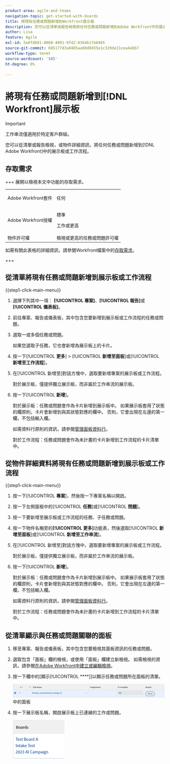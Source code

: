 ```yaml
---
product-area: agile-and-teams
navigation-topic: get-started-with-boards
title: 將現有任務或問題新增到Workfront展示板
description: 您可以從清單或報告檢視將任何任務或問題新增到Adobe Workfront中的展示板。
author: Lisa
feature: Agile
exl-id: 5e6fd681-8068-4091-9f42-0364b17e0465
source-git-commit: 685177d3a8485aa60d8455e1c329de21cea4abb7
workflow-type: tm+mt
source-wordcount: '585'
ht-degree: 0%

---
```


# 將現有任務或問題新增到[!DNL Workfront]展示板

>[!IMPORTANT]
>
>工作串流僅適用於特定客戶群組。

您可以從清單或報告檢視，或物件詳細資訊，將任何任務或問題新增到[!DNL Adobe Workfront]中的展示板或工作流程。

## 存取需求

+++ 展開以檢視本文中功能的存取需求。

<table style="table-layout:auto">
 <col>
 <col>
 <tbody>
  <tr>
   <td role="rowheader">Adobe Workfront套件</td>
   <td> <p>任何</p> </td>
  </tr>
  <tr>
   <td role="rowheader">Adobe Workfront授權</td>
   <td>
   <p>標準</p> 
   <p>工作或更高</p>
   </td>
  </tr>
  <tr>
   <td role="rowheader">物件許可權</td>
   <td>檢視或更高的任務或問題許可權 </td>
  </tr>
 </tbody>
</table>

如需有關此表格的詳細資訊，請參閱Workfront檔案中的[存取需求](/help/quicksilver/administration-and-setup/add-users/access-levels-and-object-permissions/access-level-requirements-in-documentation.md)。

+++

## 從清單將現有任務或問題新增到展示板或工作流程

{{step1-click-main-menu}}

1. 選擇下列其中一項： **[!UICONTROL 專案]**、**[!UICONTROL 報告]**&#x200B;或&#x200B;**[!UICONTROL 儀表板]**。
1. 前往專案、報告或儀表板，其中包含您要新增到展示板或工作流程的任務或問題。
1. 選取一或多個任務或問題。

   如果您選取子任務，它也會新增為展示板上的卡片。

1. 按一下&#x200B;[!UICONTROL **更多**] > [!UICONTROL **新增至面板**]&#x200B;或&#x200B;[!UICONTROL **新增至工作流程**]。
1. 在[!UICONTROL 新增至]對話方塊中，選取要新增專案的展示板或工作流程。

   對於展示板，僅提供獨立展示板，而非屬於工作串流的展示板。

1. 按一下&#x200B;[!UICONTROL **新增**]。

   對於展示板：任務或問題會作為卡片新增到展示板中。 如果展示板套用了狀態的欄原則，卡片會新增到與其狀態對應的欄中。 否則，它會出現在左邊的第一欄，不包括輸入欄。

   如需資料行原則的資訊，請參閱[管理面板資料行](/help/quicksilver/agile/get-started-with-boards/manage-board-columns.md)。

   對於工作流程：任務或問題會作為未計畫的卡片新增到工作流程的卡片清單中。

## 從物件詳細資料將現有任務或問題新增到展示板或工作流程

{{step1-click-main-menu}}

1. 按一下&#x200B;[!UICONTROL **專案**]，然後按一下專案名稱以開啟。
1. 按一下左側面板中的&#x200B;[!UICONTROL **任務**]&#x200B;或&#x200B;[!UICONTROL **問題**]。
1. 按一下要新增至展示板或工作流程的任務、子任務或問題。
1. 按一下物件名稱旁的&#x200B;**[!UICONTROL 更多]**&#x200B;功能表，然後選取&#x200B;[!UICONTROL **新增至面板**]&#x200B;或&#x200B;[!UICONTROL **新增至工作串流**]。
1. 在[!UICONTROL 新增至]對話方塊中，選取要新增專案的展示板或工作流程。

   對於展示板，僅提供獨立展示板，而非屬於工作串流的展示板。

1. 按一下&#x200B;[!UICONTROL **新增**]。

   對於展示板：任務或問題會作為卡片新增到展示板中。 如果展示板套用了狀態的欄原則，卡片會新增到與其狀態對應的欄中。 否則，它會出現在左邊的第一欄，不包括輸入欄。

   如需資料行原則的資訊，請參閱[管理面板資料行](/help/quicksilver/agile/get-started-with-boards/manage-board-columns.md)。

   對於工作流程：任務或問題會作為未計畫的卡片新增到工作流程的卡片清單中。

## 從清單顯示與任務或問題關聯的面板

1. 移至專案、報告或儀表板，其中包含您要檢視其面板資訊的任務或問題。
1. 選取包含「面板」欄的檢視，或使用「面板」欄建立新檢視。
如需檢視的資訊，請參閱[在Adobe Workfront中建立或編輯檢視](/help/quicksilver/reports-and-dashboards/reports/reporting-elements/create-edit-views.md)。
1. 按一下欄中的[顯示&#x200B;[!UICONTROL ****]]以顯示任務或問題所在面板的清單。

   ![顯示欄](assets/show-boards-in-column.png)中的面板

1. 按一下展示板名稱，開啟展示板上已連線的工作或問題。

   ![選取展示板](assets/select-board-in-column.png)
